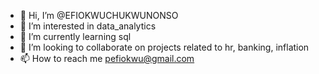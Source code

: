 - 👋 Hi, I’m @EFIOKWUCHUKWUNONSO
- 👀 I’m interested in data_analytics
- 🌱 I’m currently learning sql
- 💞️ I’m looking to collaborate on projects related to hr, banking, inflation
- 📫 How to reach me pefiokwu@gmail.com

<!---
EFIOKWUCHUKWUNONSO/EFIOKWUCHUKWUNONSO is a ✨ special ✨ repository because its `README.md` (this file) appears on your GitHub profile.
You can click the Preview link to take a look at your changes.
--->
